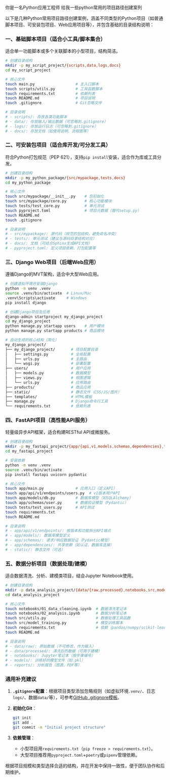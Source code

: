 你是一名Python应用工程师
给我一些python常用的项目路径创建案列

以下是几种Python常用项目路径创建案例，涵盖不同类型的Python项目（如普通脚本项目、可安装包项目、Web应用项目等），并包含基础的目录结构说明：


### **一、基础脚本项目（适合小工具/脚本集合）**
适合单一功能脚本或多个关联脚本的小型项目，结构简洁。

```bash
# 创建目录结构
mkdir -p my_script_project/{scripts,data,logs,docs}
cd my_script_project

# 核心文件
touch main.py                  # 主入口脚本
touch scripts/utils.py         # 工具函数脚本
touch requirements.txt         # 依赖列表
touch README.md                # 项目说明
touch .gitignore               # Git忽略文件

# 目录说明
# - scripts/: 存放各类功能脚本
# - data/: 存放输入/输出数据（可忽略到.gitignore）
# - logs/: 存放运行日志（可忽略到.gitignore）
# - docs/: 存放文档（如使用说明、流程图等）
```


### **二、可安装包项目（适合库开发/可分发工具）**
符合Python打包规范（PEP 621），支持`pip install`安装，适合作为库或工具分发。

```bash
# 创建目录结构
mkdir -p my_python_package/{src/mypackage,tests,docs}
cd my_python_package

# 核心文件
touch src/mypackage/__init__.py    # 包初始化
touch src/mypackage/core.py        # 核心功能模块
touch tests/test_core.py           # 单元测试
touch pyproject.toml               # 项目元数据（替代setup.py）
touch README.md
touch .gitignore

# 目录说明
# - src/mypackage/: 源代码（规范的包结构，避免命名冲突）
# - tests/: 单元测试（建议与源码目录结构对应）
# - docs/: 文档（可结合Sphinx生成API文档）
# - pyproject.toml: 定义项目依赖、打包配置等
```


### **三、Django Web项目（后端Web应用）**
遵循Django的MVT架构，适合中大型Web应用。

```bash
# 创建虚拟环境并安装Django
python -m venv .venv
source .venv/bin/activate  # Linux/Mac
.venv\Scripts\activate     # Windows
pip install django

# 创建Django项目及应用
django-admin startproject my_django_project
cd my_django_project
python manage.py startapp users    # 用户模块
python manage.py startapp products # 商品模块

# 自动生成的核心结构（简化）
my_django_project/
├── my_django_project/       # 项目配置目录
│   ├── settings.py          # 全局配置
│   ├── urls.py              # 主路由
│   └── wsgi.py              # 部署配置
├── users/                   # 用户应用
│   ├── models.py            # 数据模型
│   ├── views.py             # 视图逻辑
│   └── urls.py              # 应用路由
├── products/                # 商品应用
├── static/                  # 静态文件（CSS/JS/图片）
├── templates/               # HTML模板
├── manage.py                # Django命令行工具
└── requirements.txt         # 依赖列表
```


### **四、FastAPI项目（高性能API服务）**
轻量级异步API框架，适合构建RESTful API或微服务。

```bash
# 创建目录结构
mkdir -p my_fastapi_project/{app/{api,v1,models,schemas,dependencies},tests,static}
cd my_fastapi_project

# 安装依赖
python -m venv .venv
source .venv/bin/activate
pip install fastapi uvicorn pydantic

# 核心文件
touch app/main.py              # 应用入口（定义API）
touch app/api/v1/endpoints/users.py  # v1版本用户API
touch app/models/db.py         # 数据库模型（如SQLAlchemy）
touch app/schemas/user.py      # 数据验证模型（Pydantic）
touch tests/test_users.py      # API测试
touch requirements.txt
touch README.md

# 目录说明
# - app/api/v1/endpoints/: 按版本和功能拆分API端点
# - app/models/: 数据库模型定义
# - app/schemas/: 请求/响应数据验证（Pydantic模型）
# - app/dependencies/: 共享依赖（如认证、数据库连接）
# - static/: 静态文件（可选）
```


### **五、数据分析项目（数据处理/建模）**
适合数据清洗、分析、建模类项目，结合Jupyter Notebook使用。

```bash
# 创建目录结构
mkdir -p data_analysis_project/{data/{raw,processed},notebooks,src,models,reports}
cd data_analysis_project

# 核心文件
touch notebooks/01_data_cleaning.ipynb  # 数据清洗笔记本
touch notebooks/02_analysis.ipynb       # 数据分析笔记本
touch src/utils.py                      # 数据处理工具函数
touch src/model_training.py             # 模型训练脚本
touch requirements.txt                  # 依赖（pandas/numpy/scikit-learn等）
touch README.md

# 目录说明
# - data/raw/: 原始数据（不可修改，作为输入）
# - data/processed/: 清洗后的数据（可用于建模）
# - notebooks/: Jupyter笔记本（按步骤编号）
# - models/: 训练好的模型文件（如.pkl）
# - reports/: 分析报告（图表、PDF等）
```


### **通用补充建议**
1. **`.gitignore`配置**：根据项目类型添加忽略规则（如虚拟环境`.venv/`、日志`logs/`、数据`data/`等），可参考[GitHub .gitignore模板](https://github.com/github/gitignore)。
   
2. **初始化Git**：  
   ```bash
   git init
   git add .
   git commit -m "Initial project structure"
   ```

3. **依赖管理**：  
   - 小型项目用`requirements.txt`（`pip freeze > requirements.txt`）。  
   - 大型项目推荐用`pyproject.toml`+`poetry`或`pipenv`管理依赖。

根据项目规模和类型选择合适的结构，并在开发中保持一致性，便于团队协作和后期维护。